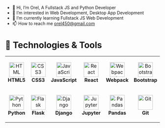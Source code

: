 - 👋 Hi, I’m Orel, A Fullstack JS and Python Developer
- 👀 I’m interested in Web Development, Desktop App Development
- 🌱 I’m currently learning Fullstack JS Web Development
- 📫 How to reach me orel450@gmail.com

# 🔧 Technologies & Tools

<table>
  <tr>
    <td align="center" height="108" width="108">
      <img src="https://cdn.jsdelivr.net/gh/devicons/devicon/icons/html5/html5-plain.svg" width="48" height="48"
        alt="HTML" />
      <br /><strong>HTML5</strong>
    </td>
    <td align="center" height="108" width="108">
      <img src="https://cdn.jsdelivr.net/gh/devicons/devicon/icons/css3/css3-plain.svg" width="48" height="48"
        alt="CSS3" />
      <br /><strong>CSS3</strong>
    </td>
    <td align="center" height="108" width="108">
      <img src="https://cdn.jsdelivr.net/gh/devicons/devicon/icons/javascript/javascript-plain.svg" width="48"
        height="48" alt="JavaScript" />
      <br /><strong>JavaScript</strong>
    </td>
    <td align="center" height="108" width="108">
      <img src="https://cdn.jsdelivr.net/gh/devicons/devicon/icons/react/react-original.svg" width="48" height="48"
        alt="React" />
      <br /><strong>React</strong>
    </td>
    <td align="center" height="108" width="108">
      <img src="https://cdn.jsdelivr.net/gh/devicons/devicon/icons/webpack/webpack-original.svg" width="48" height="48"
        alt="Webpack" />
      <br /><strong>Webpack</strong>
    </td>
    <td align="center" height="108" width="108">
      <img src="https://cdn.jsdelivr.net/gh/devicons/devicon/icons/bootstrap/bootstrap-plain.svg" width="48" height="48"
        alt="Bootstrap" />
      <br /><strong>Bootstrap</strong>
    </td>
  </tr>
  <tr>
    <td align="center" height="108" width="108">
      <img src="https://cdn.jsdelivr.net/gh/devicons/devicon/icons/python/python-original.svg" width="48" height="48"
        alt="Python" />
      <br /><strong>Python</strong>
    </td>
    <td align="center" height="108" width="108">
      <img src="https://cdn.jsdelivr.net/gh/devicons/devicon/icons/flask/flask-original.svg" width="48" height="48"
        alt="Flask" />
      <br /><strong>Flask</strong>
    </td>
    <td align="center" height="108" width="108">
      <img src="https://cdn.jsdelivr.net/gh/devicons/devicon/icons/django/django-plain.svg" width="48" height="48"
        alt="Django" />
      <br /><strong>Django</strong>
    </td>
    <td align="center" height="108" width="108">
      <img src="https://cdn.jsdelivr.net/gh/devicons/devicon/icons/jupyter/jupyter-original.svg" width="48" height="48"
        alt="Jupyter" />
      <br /><strong>Jupyter</strong>
    </td>
    <td align="center" height="108" width="108">
      <img src="https://cdn.jsdelivr.net/gh/devicons/devicon/icons/pandas/pandas-original.svg" width="48" height="48"
        alt="Pandas" />
      <br /><strong>Pandas</strong>
    </td>
    <td align="center" height="108" width="108">
      <img src="https://cdn.jsdelivr.net/gh/devicons/devicon/icons/git/git-original.svg" width="48" height="48"
        alt="Git" />
      <br /><strong>Git</strong>
    </td>
  </tr>
</table>
